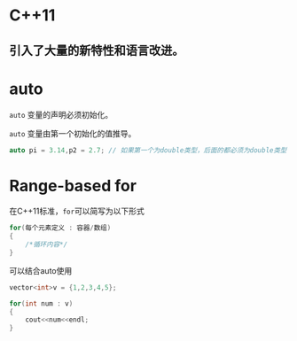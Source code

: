 # C++11 
## 引入了大量的新特性和语言改进。

# auto
`auto` 变量的声明必须初始化。

`auto` 变量由第一个初始化的值推导。

```cpp
auto pi = 3.14,p2 = 2.7; // 如果第一个为double类型，后面的都必须为double类型
```
# Range-based for
在C++11标准，`for`可以简写为以下形式

```cpp
for(每个元素定义 : 容器/数组)
{   
    /*循环内容*/
}
```

可以结合auto使用
```cpp
vector<int>v = {1,2,3,4,5};

for(int num : v)
{
    cout<<num<<endl;
}
```


